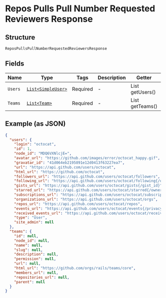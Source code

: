 
# Repos Pulls Pull Number Requested Reviewers Response

## Structure

`ReposPullsPullNumberRequestedReviewersResponse`

## Fields

| Name | Type | Tags | Description | Getter | Setter |
|  --- | --- | --- | --- | --- | --- |
| `Users` | [`List<SimpleUser>`](../../doc/models/simple-user.md) | Required | - | List<SimpleUser> getUsers() | setUsers(List<SimpleUser> users) |
| `Teams` | [`List<Team>`](../../doc/models/team.md) | Required | - | List<Team> getTeams() | setTeams(List<Team> teams) |

## Example (as JSON)

```json
{
  "users": {
    "login": "octocat",
    "id": 1,
    "node_id": "MDQ6VXNlcjE=",
    "avatar_url": "https://github.com/images/error/octocat_happy.gif",
    "gravatar_id": "41d064eb2195891e12d0413f63227ea7",
    "url": "https://api.github.com/users/octocat",
    "html_url": "https://github.com/octocat",
    "followers_url": "https://api.github.com/users/octocat/followers",
    "following_url": "https://api.github.com/users/octocat/following{/other_user}",
    "gists_url": "https://api.github.com/users/octocat/gists{/gist_id}",
    "starred_url": "https://api.github.com/users/octocat/starred{/owner}{/repo}",
    "subscriptions_url": "https://api.github.com/users/octocat/subscriptions",
    "organizations_url": "https://api.github.com/users/octocat/orgs",
    "repos_url": "https://api.github.com/users/octocat/repos",
    "events_url": "https://api.github.com/users/octocat/events{/privacy}",
    "received_events_url": "https://api.github.com/users/octocat/received_events",
    "type": "User",
    "site_admin": null
  },
  "teams": {
    "id": null,
    "node_id": null,
    "name": null,
    "slug": null,
    "description": null,
    "permission": null,
    "url": null,
    "html_url": "https://github.com/orgs/rails/teams/core",
    "members_url": null,
    "repositories_url": null,
    "parent": null
  }
}
```

